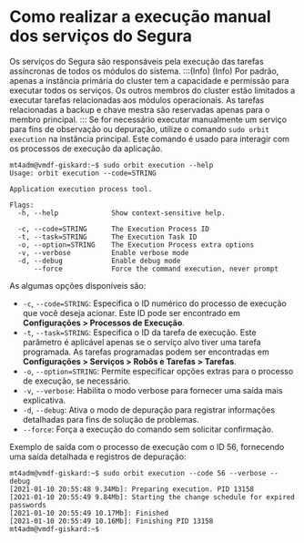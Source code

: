 # Como realizar a execução manual dos serviços do Segura

Os serviços do Segura são responsáveis pela execução das tarefas assíncronas de todos os módulos do sistema.
:::(Info) (Info)
Por padrão, apenas a instância primária do cluster tem a capacidade e permissão para executar todos os serviços. Os outros membros do cluster estão limitados a executar tarefas relacionadas aos módulos operacionais. As tarefas relacionadas a backup e chave mestra são reservadas apenas para o membro principal.
:::
Se for necessário executar manualmente um serviço para fins de observação ou depuração, utilize o comando `sudo orbit execution` na instância principal. Este comando é usado para interagir com os processos de execução da aplicação. 
```
mt4adm@vmdf-giskard:~$ sudo orbit execution --help
Usage: orbit execution --code=STRING

Application execution process tool.

Flags:
  -h, --help             Show context-sensitive help.

  -c, --code=STRING      The Execution Process ID
  -t, --task=STRING      The Execution Task ID
  -o, --option=STRING    The Execution Process extra options
  -v, --verbose          Enable verbose mode
  -d, --debug            Enable debug mode
      --force            Force the command execution, never prompt
  ```
As algumas opções disponíveis são:

* `-c`, `--code=STRING`: Especifica o ID numérico do processo de execução que você deseja acionar. Este ID pode ser encontrado em **Configurações > Processos de Execução**.
* `-t`, `--task=STRING`: Especifica o ID da tarefa de execução. Este parâmetro é aplicável apenas se o serviço alvo tiver uma tarefa programada. As tarefas programadas podem ser encontradas em **Configurações > Serviços > Robôs e Tarefas > Tarefas**.
* `-o`, `--option=STRING`: Permite especificar opções extras para o processo de execução, se necessário.
* `-v`, `--verbose`: Habilita o modo verbose para fornecer uma saída mais explicativa.
* `-d`, `--debug`: Ativa o modo de depuração para registrar informações detalhadas para fins de solução de problemas.
* `--force`: Força a execução do comando sem solicitar confirmação.

Exemplo de saída com o processo de execução com o ID 56, fornecendo uma saída detalhada e registros de depuração:
``` 
mt4adm@vmdf-giskard:~$ sudo orbit execution --code 56 --verbose --debug
[2021-01-10 20:55:48 9.34Mb]: Preparing execution. PID 13158
[2021-01-10 20:55:49 9.84Mb]: Starting the change schedule for expired passwords
[2021-01-10 20:55:49 10.17Mb]: Finished
[2021-01-10 20:55:49 10.16Mb]: Finishing PID 13158
mt4adm@vmdf-giskard:~$
``` 
